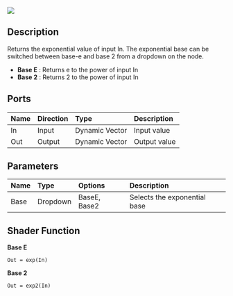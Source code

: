 ![](https://raw.githubusercontent.com/Kink3d/WikiTest/master/Images/AddNodePage.png?token=AKnrSa7IGhNcOvd4623PyrU5FQuM5iNLks5aV3LnwA%3D%3D)

## Description

Returns the exponential value of input In. The exponential base can be switched between base-e and base 2 from a dropdown on the node. 

* **Base E** : Returns e to the power of input In
* **Base 2** : Returns 2 to the power of input In

## Ports

| Name        | Direction           | Type  | Description |
|:------------ |:-------------|:-----|:---|
| In      | Input | Dynamic Vector | Input value |
| Out | Output      |    Dynamic Vector | Output value |

## Parameters

| Name        | Type           | Options  | Description |
|:------------ |:-------------|:-----|:---|
| Base      | Dropdown | BaseE, Base2 | Selects the exponential base |

## Shader Function

**Base E**

`Out = exp(In)`

**Base 2**

`Out = exp2(In)`